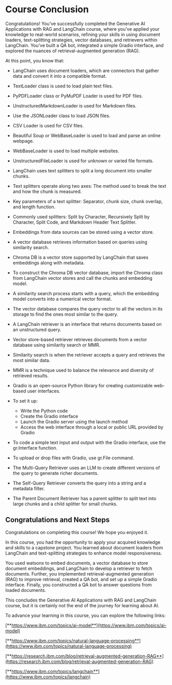 # Course Conclusion

Congratulations! You’ve successfully completed the Generative AI Applications with RAG and LangChain course, where you’ve applied your knowledge to real-world scenarios, refining your skills in using document loaders, text-splitting strategies, vector databases, and retrievers within LangChain. You’ve built a QA bot, integrated a simple Gradio interface, and explored the nuances of retrieval-augmented generation (RAG).

At this point, you know that:

* LangChain uses document loaders, which are connectors that gather data and convert it into a compatible format.
* TextLoader class is used to load plain text files.
* PyPDFLoader class or PyMuPDF Loader is used for PDF files.
* UnstructuredMarkdownLoader is used for Markdown files.
* Use the JSONLoader class to load JSON files.
* CSV Loader is used for CSV files.
* Beautiful Soup or WebBaseLoader is used to load and parse an online webpage.
* WebBaseLoader is used to load multiple websites.
* UnstructuredFileLoader is used for unknown or varied file formats.
* LangChain uses text splitters to split a long document into smaller chunks.
* Text splitters operate along two axes: The method used to break the text and how the chunk is measured.
* Key parameters of a text splitter: Separator, chunk size, chunk overlap, and length function.
* Commonly used splitters: Split by Character, Recursively Split by Character, Split Code, and Markdown Header Text Splitter.
* Embeddings from data sources can be stored using a vector store.
* A vector database retrieves information based on queries using similarity search.
* Chroma DB is a vector store supported by LangChain that saves embeddings along with metadata.
* To construct the Chroma DB vector database, import the Chroma class from LangChain vector stores and call the chunks and embedding model.
* A similarity search process starts with a query, which the embedding model converts into a numerical vector format.
* The vector database compares the query vector to all the vectors in its storage to find the ones most similar to the query.
* A LangChain retriever is an interface that returns documents based on an unstructured query.
* Vector store-based retriever retrieves documents from a vector database using similarity search or MMR.
* Similarity search is when the retriever accepts a query and retrieves the most similar data.
* MMR is a technique used to balance the relevance and diversity of retrieved results.
* Gradio is an open-source Python library for creating customizable web-based user interfaces.
* To set it up:
  * Write the Python code
  * Create the Gradio interface
  * Launch the Gradio server using the launch method
  * Access the web interface through a local or public URL provided by Gradio

* To code a simple text input and output with the Gradio interface, use the gr.Interface function.
* To upload or drop files with Gradio, use gr.File command.
* The Multi-Query Retriever uses an LLM to create different versions of the query to generate richer documents.
* The Self-Query Retriever converts the query into a string and a metadata filter.
* The Parent Document Retriever has a parent splitter to split text into large chunks and a child splitter for small chunks.

## Congratulations and Next Steps

Congratulations on completing this course! We hope you enjoyed it. 

In this course, you had the opportunity to apply your acquired knowledge and skills to a capstone project. You learned about document loaders from LangChain and text-splitting strategies to enhance model responsiveness.

You used watsonx to embed documents, a vector database to store document embeddings, and LangChain to develop a retriever to fetch documents. Further, you implemented retrieval-augmented generation (RAG) to improve retrieval, created a QA bot, and set up a simple Gradio interface. Finally, you constructed a QA bot to answer questions from loaded documents.

This concludes the Generative AI Applications with RAG and LangChain course, but it is certainly not the end of the journey for learning about AI. 


To advance your learning in this course, you can explore the following links:

[**https://www.ibm.com/topics/ai-model**](https://www.ibm.com/topics/ai-model)

[**https://www.ibm.com/topics/natural-language-processing**](https://www.ibm.com/topics/natural-language-processing)

[**https://research.ibm.com/blog/retrieval-augmented-generation-RAG**](https://research.ibm.com/blog/retrieval-augmented-generation-RAG)

[**https://www.ibm.com/topics/langchain**](https://www.ibm.com/topics/langchain)

